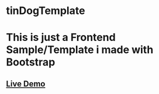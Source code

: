 # tinDogTemplate

# This is just a Frontend Sample/Template i made with Bootstrap

## <a href="https://arslan2591.github.io/tinDogTemplate/"> Live Demo </a>
